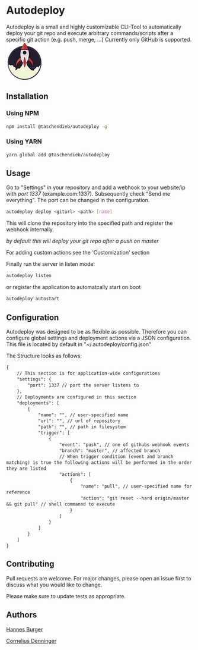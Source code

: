 # Autodeploy 

Autodeploy is a small and highly customizable CLI-Tool to automatically deploy your git repo and execute arbitrary commands/scripts after a specific git action (e.g. push, merge, ...)
Currently only GitHub is supported.  
![logo](https://raw.githubusercontent.com/Taschendieb/autodeploy/master/icon.png)

## Installation

### Using NPM
```bash
npm install @taschendieb/autodeploy -g
```

### Using YARN
```bash
yarn global add @taschendieb/autodeploy
```

## Usage

Go to "Settings" in your repository and add a webhook to your website/ip with _port 1337_ (example.com:1337). Subsequently check "Send me everything".
The port can be changed in the configuration.

```bash
autodeploy deploy <giturl> <path> [name]
```

This will clone the repository into the specified path and register the webhook internally.

_by default this will deploy your git repo after a push on master_

For adding custom actions see the 'Customization' section

Finally run the server in listen mode:

```bash
autodeploy listen
```

or register the application to automatcally start on boot

```bash
autodeploy autostart
```

## Configuration

Autodeploy was designed to be as flexible as possible. Therefore you can configure global settings and deployment actions via a JSON configuration.
This file is located by default in "~/.autodeploy/config.json"

The Structure looks as follows:

```
{
    // This section is for application-wide configurations
    "settings": {
        "port": 1337 // port the server listens to
    },
    // Deployments are configured in this section
    "deployments": [
        {
            "name": "", // user-specified name
            "url": "", // url of repository
            "path": "", // path in filesystem
            "trigger": [
                {
                    "event": "push", // one of githubs webhook events
                    "branch": "master", // affected branch
                    // When trigger condition (event and branch matching) is true the following actions will be performed in the order they are listed
                    "actions": [
                        {
                            "name": "pull", // user-specified name for reference
                            "action": "git reset --hard origin/master && git pull" // shell commannd to execute
                        }
                    ]
                }
            ]
        }
    ]
}
```

## Contributing
Pull requests are welcome. For major changes, please open an issue first to discuss what you would like to change.

Please make sure to update tests as appropriate.

## Authors

[Hannes Burger](https://github.com/burgha)

[Cornelius Denninger](https://codenn.de)
